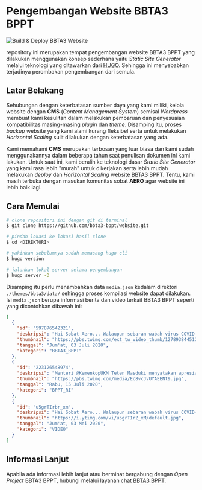 # Pengembangan Website BBTA3 BPPT

![Build & Deploy BBTA3 Website](https://github.com/bbta3-bppt/website/workflows/Build%20&%20Deploy%20BBTA3%20Website/badge.svg)

repository ini merupakan tempat pengembangan website BBTA3 BPPT yang dilakukan menggunakan konsep sederhana yaitu 
*Static Site Generator* melalui teknologi yang ditawarkan dari [HUGO](https://gohugo.io/). Sehingga ini menyebabkan 
terjadinya perombakan pengembangan dari semula.

## Latar Belakang
Sehubungan dengan keterbatasan sumber daya yang kami miliki, kelola website dengan **CMS** (_Content Management System_)
semisal _Wordpress_ membuat kami kesulitan dalam melakukan pembaruan dan penyesuaian kompatibilitas masing-masing _plugin_
dan _theme_. Disamping itu, proses _backup_ website yang kami alami kurang fleksibel serta untuk melakukan _Horizontal 
Scaling_ sulit dilakukan dengan keterbatasan yang ada.

Kami memahami **CMS** merupakan terbosan yang luar biasa dan kami sudah menggunakannya dalam beberapa tahun saat penulisan
dokumen ini kami lakukan. Untuk saat ini, kami beralih ke teknologi dasar *Static Site Generator* yang kami rasa lebih 
"murah" untuk dikerjakan serta lebih mudah melakukan _deploy_ dan _Horizontal Scaling_ website BBTA3 BPPT. Tentu, kami 
masih terbuka dengan masukan komunitas sobat **AERO** agar website ini lebih baik lagi.

## Cara Memulai

```bash
# clone repositori ini dengan git di terminal
$ git clone https://github.com/bbta3-bppt/website.git

# pindah lokasi ke lokasi hasil clone
$ cd <DIREKTORI>

# yakinkan sebelumnya sudah memasang hugo cli
$ hugo version

# jalankan lokal server selama pengembangan
$ hugo server -D
```

Disamping itu perlu menambahkan data `media.json` kedalam direktori `./themes/bbta3/data/` sehingga proses kompilasi 
website dapat dilakukan. Isi `media.json` berupa informasi berita dan video terkait BBTA3 BPPT seperti yang dicontohkan 
dibawah ini:

```json
[
  {
    "id": "597876542321",
    "deskripsi": "Hai Sobat Aero... Walaupun sebaran wabah virus COVID-19 masih terjadi, Semoga kita tetap sehat selalu",
    "thumbnail": "https://pbs.twimg.com/ext_tw_video_thumb/1278938445126066177/pu/img/FtSP1xl8pt0Qjbdf.jpg",
    "tanggal": "Jum'at, 03 Juli 2020",
    "kategori": "BBTA3_BPPT"
  },
  {
    "id": "223126548974",
    "deskripsi": "Menteri @KemenkopUKM Teten Masduki menyatakan apresiasinya terhadap inovasi alkes buatan dalam negeri",
    "thumbnail": "https://pbs.twimg.com/media/Ec8vcJvUYAEENt9.jpg",
    "tanggal": "Rabu, 15 Juli 2020",
    "kategori": "BPPT_RI"
  },
  {
    "id": "u5grTIrbr_xm",
    "deskripsi": "Hai Sobat Aero... Walaupun sebaran wabah virus COVID-19 masih terjadi, Semoga kita tetap sehat selalu",
    "thumbnail": "https://i.ytimg.com/vi/u5grTIrZ_xM/default.jpg",
    "tanggal": "Jum'at, 03 Mei 2020",
    "kategori": "VIDEO"
  }
]
```

## Informasi Lanjut

Apabila ada informasi lebih lanjut atau berminat bergabung dengan _Open Project_ BBTA3 BPPT, 
hubungi melalui layanan chat [BBTA3 BPPT](https://discord.gg/uwJ2NT3).
